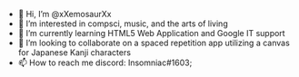 - 👋 Hi, I’m @xXemosaurXx
- 👀 I’m interested in compsci, music, and the arts of living
- 🌱 I’m currently learning HTML5 Web Application and Google IT support 
- 💞️ I’m looking to collaborate on a spaced repetition app utilizing a canvas for Japanese Kanji characters
- 📫 How to reach me discord: Insomniac#1603; 

